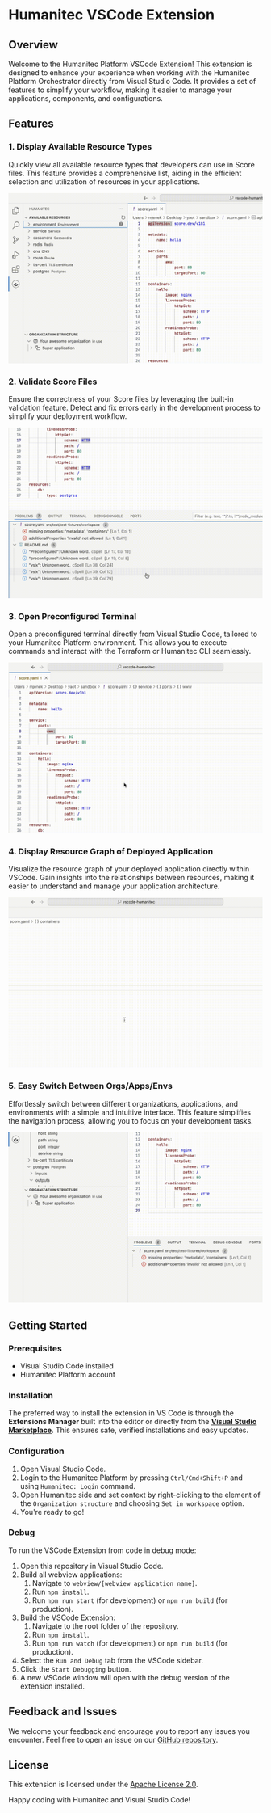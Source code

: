 # Humanitec VSCode Extension

## Overview

Welcome to the Humanitec Platform VSCode Extension! This extension is designed to enhance your experience when working with the Humanitec Platform Orchestrator directly from Visual Studio Code. It provides a set of features to simplify your workflow, making it easier to manage your applications, components, and configurations.

## Features

### 1. Display Available Resource Types

Quickly view all available resource types that developers can use in Score files. This feature provides a comprehensive list, aiding in the efficient selection and utilization of resources in your applications.

![](docs/assets/resources.gif)

### 2. Validate Score Files

Ensure the correctness of your Score files by leveraging the built-in validation feature. Detect and fix errors early in the development process to simplify your deployment workflow.

![](docs/assets/validation.gif)

### 3. Open Preconfigured Terminal

Open a preconfigured terminal directly from Visual Studio Code, tailored to your Humanitec Platform environment. This allows you to execute commands and interact with the Terraform or Humanitec CLI seamlessly.

![](docs/assets/terminal.gif)

### 4. Display Resource Graph of Deployed Application

Visualize the resource graph of your deployed application directly within VSCode. Gain insights into the relationships between resources, making it easier to understand and manage your application architecture.

![](docs/assets/resource-graph.gif)

### 5. Easy Switch Between Orgs/Apps/Envs

Effortlessly switch between different organizations, applications, and environments with a simple and intuitive interface. This feature simplifies the navigation process, allowing you to focus on your development tasks.

![](docs/assets/organization.gif)

## Getting Started

### Prerequisites

- Visual Studio Code installed
- Humanitec Platform account

### Installation

The preferred way to install the extension in VS Code is through the **Extensions Manager** built into the editor or directly from the [**Visual Studio Marketplace**](https://marketplace.visualstudio.com/items?itemName=humanitec.humanitec). This ensures safe, verified installations and easy updates.

### Configuration

1. Open Visual Studio Code.
2. Login to the Humanitec Platform by pressing `Ctrl/Cmd+Shift+P` and using `Humanitec: Login` command.
3. Open Humanitec side and set context by right-clicking to the element of the `Organization structure` and choosing `Set in workspace` option.
4. You're ready to go!

### Debug

To run the VSCode Extension from code in debug mode:

1. Open this repository in Visual Studio Code.
2. Build all webview applications:
   1. Navigate to `webview/[webview application name]`.
   2. Run `npm install`.
   3. Run `npm run start` (for development) or `npm run build` (for production).
3. Build the VSCode Extension:
   1. Navigate to the root folder of the repository.
   2. Run `npm install`.
   3. Run `npm run watch` (for development) or `npm run build` (for production).
4. Select the `Run and Debug` tab from the VSCode sidebar.
5. Click the `Start Debugging` button.
6. A new VSCode window will open with the debug version of the extension installed.

## Feedback and Issues

We welcome your feedback and encourage you to report any issues you encounter. Feel free to open an issue on our [GitHub repository](https://github.com/humanitec/vscode-humanitec/issues).

## License

This extension is licensed under the [Apache License 2.0](LICENSE).

Happy coding with Humanitec and Visual Studio Code!
